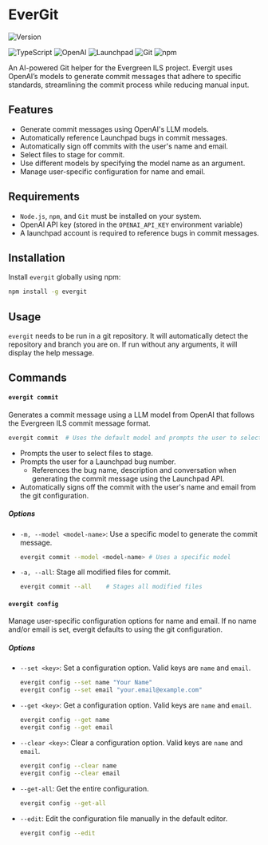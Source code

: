 # EverGit

![Version](https://img.shields.io/badge/version-0.2.0-blue)

![TypeScript](https://img.shields.io/badge/typescript-007ACC?style=for-the-badge&logo=typescript&logoColor=white)
![OpenAI](https://img.shields.io/badge/OpenAI-00A79D?style=for-the-badge&logo=openai&logoColor=white)
![Launchpad](https://img.shields.io/badge/Launchpad-F8C300?style=for-the-badge&logo=launchpad&logoColor=black)
![Git](https://img.shields.io/badge/Git-F05032?style=for-the-badge&logo=git&logoColor=white)
![npm](https://img.shields.io/badge/npm-CB3837?style=for-the-badge&logo=npm&logoColor=white)

An AI-powered Git helper for the Evergreen ILS project. Evergit uses OpenAI’s models to generate commit messages that adhere to specific standards, streamlining the commit process while reducing manual input.

## Features

-   Generate commit messages using OpenAI's LLM models.
-   Automatically reference Launchpad bugs in commit messages.
-   Automatically sign off commits with the user's name and email.
-   Select files to stage for commit.
-   Use different models by specifying the model name as an argument.
-   Manage user-specific configuration for name and email.

## Requirements

-   `Node.js`, `npm`, and `Git` must be installed on your system.
-   OpenAI API key (stored in the `OPENAI_API_KEY` environment variable)
-   A launchpad account is required to reference bugs in commit messages.

## Installation

Install `evergit` globally using npm:

```bash
npm install -g evergit
```

## Usage

`evergit` needs to be run in a git repository. It will automatically detect the repository and branch you are on. If run without any arguments, it will display the help message.

## Commands

#### `evergit commit`

Generates a commit message using a LLM model from OpenAI that follows the Evergreen ILS commit message format.

```bash
evergit commit  # Uses the default model and prompts the user to select files to stage
```

-   Prompts the user to select files to stage.
-   Prompts the user for a Launchpad bug number.
    -   References the bug name, description and conversation when generating the commit message using the Launchpad API.
-   Automatically signs off the commit with the user's name and email from the git configuration.

##### Options

-   `-m, --model <model-name>`: Use a specific model to generate the commit message.

    ```bash
    evergit commit --model <model-name> # Uses a specific model
    ```

-   `-a, --all`: Stage all modified files for commit.

    ```bash
    evergit commit --all    # Stages all modified files
    ```

#### `evergit config`

Manage user-specific configuration options for name and email. If no name and/or email is set, evergit defaults to using the git configuration.

##### Options

-   `--set <key>`: Set a configuration option. Valid keys are `name` and `email`.

    ```bash
    evergit config --set name "Your Name"
    evergit config --set email "your.email@example.com"
    ```

-   `--get <key>`: Get a configuration option. Valid keys are `name` and `email`.

    ```bash
    evergit config --get name
    evergit config --get email
    ```

-   `--clear <key>`: Clear a configuration option. Valid keys are `name` and `email`.

    ```bash
    evergit config --clear name
    evergit config --clear email
    ```

-   `--get-all`: Get the entire configuration.

    ```bash
    evergit config --get-all
    ```

-   `--edit`: Edit the configuration file manually in the default editor.

    ```bash
    evergit config --edit
    ```
